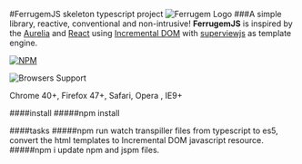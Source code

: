 #FerrugemJS skeleton typescript project
![Ferrugem Logo](/assets/img/ferrugemjs.png) 
###A simple library, reactive, conventional and non-intrusive!
**FerrugemJS** is inspired by the [Aurelia](http://aurelia.io/) and [React](https://facebook.github.io/react/) using [Incremental DOM](http://google.github.io/incremental-dom/) with [superviewjs](https://github.com/davidjamesstone/superviews.js) as template engine.

[![NPM](https://nodei.co/npm/ferrugemjs.png?downloads=true&downloadRank=true&stars=true)](https://nodei.co/npm/ferrugemjs/)


![Browsers Support](/assets/img/browsers.png)

Chrome 40+, Firefox 47+, Safari, Opera , IE9+

####install
#####npm install


####tasks
#####npm run watch 
transpiller files from typescript to es5, convert the html templates to Incremental DOM javascript resource.
#####npm i
update npm and jspm files.





